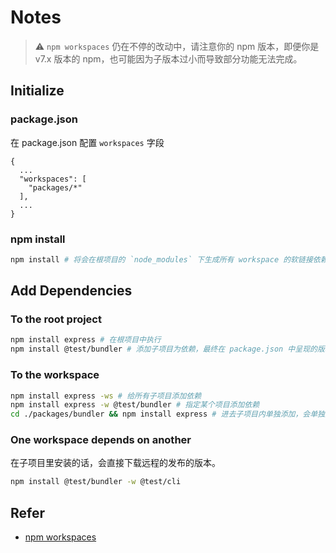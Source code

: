 # Notes

> ⚠️ `npm workspaces` 仍在不停的改动中，请注意你的 npm 版本，即便你是 v7.x 版本的 npm，也可能因为子版本过小而导致部分功能无法完成。

## Initialize

### package.json

在 package.json 配置 `workspaces` 字段

```text
{
  ...
  "workspaces": [
    "packages/*"
  ],
  ...
}
```

### npm install

```bash
npm install # 将会在根项目的 `node_modules` 下生成所有 workspace 的软链接依赖。
```

## Add Dependencies

### To the root project

```bash
npm install express # 在根项目中执行
npm install @test/bundler # 添加子项目为依赖，最终在 package.json 中呈现的版本号为 'file:path/to/sub-workspaces'
```

### To the workspace

```bash
npm install express -ws # 给所有子项目添加依赖
npm install express -w @test/bundler # 指定某个项目添加依赖
cd ./packages/bundler && npm install express # 进去子项目内单独添加，会单独生成依赖文件，不会在顶层统一管理
```

### One workspace depends on another

在子项目里安装的话，会直接下载远程的发布的版本。

```bash
npm install @test/bundler -w @test/cli
```

## Refer

- [npm workspaces](https://docs.npmjs.com/cli/v7/using-npm/workspaces)
